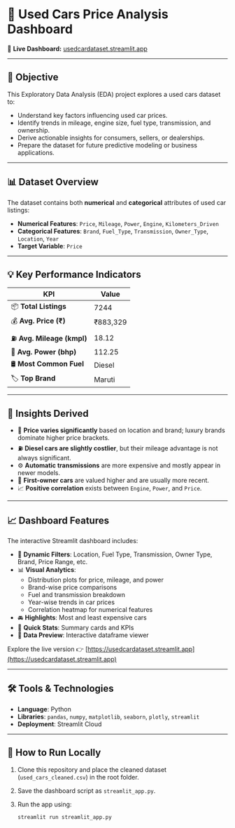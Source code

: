 # 🚗 Used Cars Price Analysis Dashboard

🔗 **Live Dashboard:** [usedcardataset.streamlit.app](https://usedcardataset.streamlit.app/)

---

## 📌 Objective

This Exploratory Data Analysis (EDA) project explores a used cars dataset to:

- Understand key factors influencing used car prices.
- Identify trends in mileage, engine size, fuel type, transmission, and ownership.
- Derive actionable insights for consumers, sellers, or dealerships.
- Prepare the dataset for future predictive modeling or business applications.

---

## 📊 Dataset Overview

The dataset contains both **numerical** and **categorical** attributes of used car listings:

- **Numerical Features**: `Price`, `Mileage`, `Power`, `Engine`, `Kilometers_Driven`
- **Categorical Features**: `Brand`, `Fuel_Type`, `Transmission`, `Owner_Type`, `Location`, `Year`
- **Target Variable**: `Price`

---

## 💡 Key Performance Indicators

| KPI                          | Value         |
|-----------------------------|---------------|
| 📦 **Total Listings**       | 7244          |
| 💰 **Avg. Price (₹)**       | ₹883,329      |
| ⛽ **Avg. Mileage (kmpl)**   | 18.12         |
| 🔧 **Avg. Power (bhp)**      | 112.25        |
| 🛢️ **Most Common Fuel**     | Diesel        |
| 🏷️ **Top Brand**            | Maruti        |

---

## 🧠 Insights Derived

- 💸 **Price varies significantly** based on location and brand; luxury brands dominate higher price brackets.
- ⛽ **Diesel cars are slightly costlier**, but their mileage advantage is not always significant.
- ⚙️ **Automatic transmissions** are more expensive and mostly appear in newer models.
- 🚦 **First-owner cars** are valued higher and are usually more recent.
- 📈 **Positive correlation** exists between `Engine`, `Power`, and `Price`.

---

## 📈 Dashboard Features

The interactive Streamlit dashboard includes:

- 🔎 **Dynamic Filters**: Location, Fuel Type, Transmission, Owner Type, Brand, Price Range, etc.
- 📊 **Visual Analytics**:
  - Distribution plots for price, mileage, and power
  - Brand-wise price comparisons
  - Fuel and transmission breakdown
  - Year-wise trends in car prices
  - Correlation heatmap for numerical features
- 🚘 **Highlights**: Most and least expensive cars
- 🧮 **Quick Stats**: Summary cards and KPIs
- 🧾 **Data Preview**: Interactive dataframe viewer

Explore the live version 👉 [https://usedcardataset.streamlit.app](https://usedcardataset.streamlit.app)

---

## 🛠️ Tools & Technologies

- **Language**: Python  
- **Libraries**: `pandas`, `numpy`, `matplotlib`, `seaborn`, `plotly`, `streamlit`
- **Deployment**: Streamlit Cloud

---

## 🧪 How to Run Locally

1. Clone this repository and place the cleaned dataset (`used_cars_cleaned.csv`) in the root folder.
2. Save the dashboard script as `streamlit_app.py`.
3. Run the app using:

   ```bash
   streamlit run streamlit_app.py
